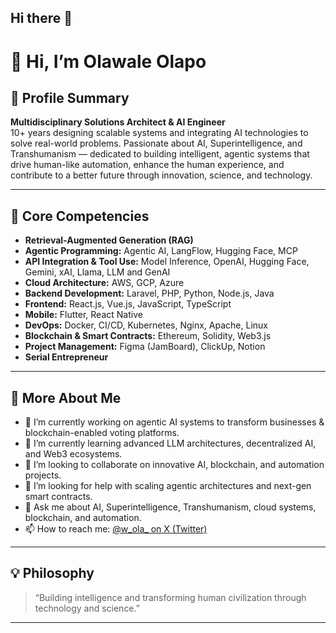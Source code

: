 ## Hi there 👋

<!--
**waleolapo/waleolapo** is a ✨ _special_ ✨ repository because its `README.md` (this file) appears on your GitHub profile.

Here are some ideas to get you started:

- 🔭 I’m currently working on ...
- 🌱 I’m currently learning ...
- 👯 I’m looking to collaborate on ...
- 🤔 I’m looking for help with ...
- 💬 Ask me about ...
- 📫 How to reach me: ...
- 😄 Pronouns: ...
- ⚡ Fun fact: ...
-->

# 👋 Hi, I’m Olawale Olapo

## 🚀 Profile Summary
**Multidisciplinary Solutions Architect & AI Engineer**  
10+ years designing scalable systems and integrating AI technologies to solve real-world problems. Passionate about AI, Superintelligence, and Transhumanism — dedicated to building intelligent, agentic systems that drive human-like automation, enhance the human experience, and contribute to a better future through innovation, science, and technology.

---

## 🧠 Core Competencies

- **Retrieval-Augmented Generation (RAG)**
- **Agentic Programming:** Agentic AI, LangFlow, Hugging Face, MCP
- **API Integration & Tool Use:** Model Inference, OpenAI, Hugging Face, Gemini, xAI, Llama, LLM and GenAI
- **Cloud Architecture:** AWS, GCP, Azure
- **Backend Development:** Laravel, PHP, Python, Node.js, Java
- **Frontend:** React.js, Vue.js, JavaScript, TypeScript
- **Mobile:** Flutter, React Native
- **DevOps:** Docker, CI/CD, Kubernetes, Nginx, Apache, Linux
- **Blockchain & Smart Contracts:** Ethereum, Solidity, Web3.js
- **Project Management:** Figma (JamBoard), ClickUp, Notion
- **Serial Entrepreneur**

---

## 👋 **More About Me**

- 🔭 I’m currently working on agentic AI systems to transform businesses & blockchain-enabled voting platforms.
- 🌱 I’m currently learning advanced LLM architectures, decentralized AI, and Web3 ecosystems.
- 👯 I’m looking to collaborate on innovative AI, blockchain, and automation projects.
- 🤔 I’m looking for help with scaling agentic architectures and next-gen smart contracts.
- 💬 Ask me about AI, Superintelligence, Transhumanism, cloud systems, blockchain, and automation.
- 📫 How to reach me: [@w_ola_ on X (Twitter)](https://x.com/w_ola_)


---

## 💡 Philosophy

> “Building intelligence and transforming human civilization through technology and science.”

---

<!--
Add links or badges for favorite projects, achievements, or more socials below!
If you want to showcase your work, let me know!
-->
